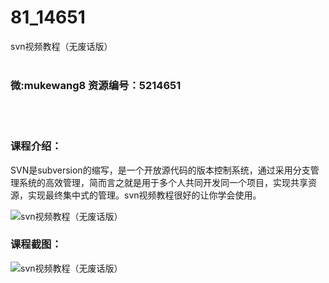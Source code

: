 # 81_14651
svn视频教程（无废话版）
<br/></br>
<h3>微:mukewang8 资源编号：5214651</h3>
<br/></br>
<h3>课程介绍：</h3>
<p>SVN是subversion的缩写，是一个开放源代码的版本控制系统，通过采用分支管理系统的高效管理，简而言之就是用于多个人共同开发同一个项目，实现共享资源，实现最终集中式的管理。<a title="查看与 svn 相关的文章" target="_blank">svn</a>视频教程很好的让你学会使用。</p>
<p><img src="https://www.ko996.com/wp-content/uploads/img/2020/07/1-95-300x218.png" alt="svn视频教程（无废话版）"></p>
<div class="info-desc">
<h3>课程截图：</h3>
<p><img src="https://www.ko996.com/wp-content/uploads/img/2020/07/2-96.png" alt="svn视频教程（无废话版）"></p>


			
</div>
